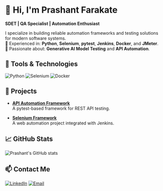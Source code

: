 # 👋 Hi, I'm Prashant Farakate

**SDET | QA Specialist | Automation Enthusiast**

I specialize in building reliable automation frameworks and testing solutions for modern software systems.  
🔹 Experienced in: **Python**, **Selenium**, **pytest**, **Jenkins**, **Docker**, and **JMeter**.  
🔹 Passionate about: **Generative AI Model Testing** and **API Automation**.

## 🔧 Tools & Technologies
![Python](https://img.shields.io/badge/-Python-3776AB?style=for-the-badge&logo=python&logoColor=white)
![Selenium](https://img.shields.io/badge/-Selenium-43B02A?style=for-the-badge&logo=selenium&logoColor=white)
![Docker](https://img.shields.io/badge/-Docker-2496ED?style=for-the-badge&logo=docker&logoColor=white)



## 📂 Projects
- **[API Automation Framework](#)**  
  A pytest-based framework for REST API testing.
  
- **[Selenium Framework](#)**  
  A web automation project integrated with Jenkins.



## 📈 GitHub Stats
![Prashant's GitHub stats](https://github-readme-stats.vercel.app/api?username=PrashantFarakate&show_icons=true&theme=radical)



## 📫 Contact Me
[![LinkedIn](https://img.shields.io/badge/LinkedIn-Prashant_Farakate-blue?style=flat&logo=linkedin)](https://www.linkedin.com/in/prashant-farakate-91a162191/)
[![Email](https://img.shields.io/badge/Email-prashant@example.com-red?style=flat&logo=gmail)](mailto:prashantf18@gmail.com)

<!--
**prashantFarakate/PrashantFarakate** is a ✨ _special_ ✨ repository because its `README.md` (this file) appears on your GitHub profile.

Here are some ideas to get you started:

- 🔭 I’m currently working on ...
- 🌱 I’m currently learning ...
- 👯 I’m looking to collaborate on ...
- 🤔 I’m looking for help with ...
- 💬 Ask me about ...
- 📫 How to reach me: ...
- 😄 Pronouns: ...
- ⚡ Fun fact: ...
-->
